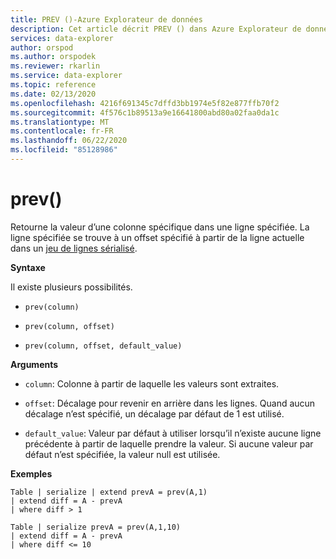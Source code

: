 ```yaml
---
title: PREV ()-Azure Explorateur de données
description: Cet article décrit PREV () dans Azure Explorateur de données.
services: data-explorer
author: orspod
ms.author: orspodek
ms.reviewer: rkarlin
ms.service: data-explorer
ms.topic: reference
ms.date: 02/13/2020
ms.openlocfilehash: 4216f691345c7dffd3bb1974e5f82e877ffb70f2
ms.sourcegitcommit: 4f576c1b89513a9e16641800abd80a02faa0da1c
ms.translationtype: MT
ms.contentlocale: fr-FR
ms.lasthandoff: 06/22/2020
ms.locfileid: "85128986"
---
```

# <a name="prev"></a>prev()

Retourne la valeur d’une colonne spécifique dans une ligne spécifiée.
La ligne spécifiée se trouve à un offset spécifié à partir de la ligne actuelle dans un [jeu de lignes sérialisé](./windowsfunctions.md#serialized-row-set).

**Syntaxe**

Il existe plusieurs possibilités.

* `prev(column)`

* `prev(column, offset)`

* `prev(column, offset, default_value)`

**Arguments**

* `column`: Colonne à partir de laquelle les valeurs sont extraites.

* `offset`: Décalage pour revenir en arrière dans les lignes. Quand aucun décalage n’est spécifié, un décalage par défaut de 1 est utilisé.

* `default_value`: Valeur par défaut à utiliser lorsqu’il n’existe aucune ligne précédente à partir de laquelle prendre la valeur. Si aucune valeur par défaut n’est spécifiée, la valeur null est utilisée.

**Exemples**

```kusto
Table | serialize | extend prevA = prev(A,1)
| extend diff = A - prevA
| where diff > 1

Table | serialize prevA = prev(A,1,10)
| extend diff = A - prevA
| where diff <= 10
```
